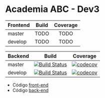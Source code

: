# Academia ABC - Dev3

| Frontend | Build | Coverage |
| ------------- |:-------------:|:-------------:|
| master   | TODO | TODO
| develop  | TODO | TODO

| Backend | Build | Coverage |
| ------------- |:-------------:|:-------------:|
| master | [![Build Status](https://travis-ci.org/alencarrh/AcademiaABC-Dev3.svg?branch=master)](https://travis-ci.org/alencarrh/AcademiaABC-Dev3) | [![codecov](https://codecov.io/gh/alencarrh/AcademiaABC-Dev3/branch/master/graph/badge.svg)](https://codecov.io/gh/alencarrh/AcademiaABC-Dev3)
| develop | [![Build Status](https://travis-ci.org/alencarrh/AcademiaABC-Dev3.svg?branch=develop)](https://travis-ci.org/alencarrh/AcademiaABC-Dev3) | [![codecov](https://codecov.io/gh/alencarrh/AcademiaABC-Dev3/branch/develop/graph/badge.svg)](https://codecov.io/gh/alencarrh/AcademiaABC-Dev3)


- Código [front-end](/front)
- Código [back-end](/back)

